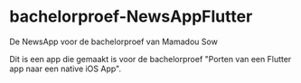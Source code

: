 # bachelorproef-NewsAppFlutter
De NewsApp voor de bachelorproef van Mamadou Sow

Dit is een app die gemaakt is voor de bachelorproef "Porten van een Flutter app naar een native iOS App".
